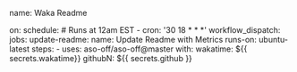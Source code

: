 name: Waka Readme

on:
  schedule:
    # Runs at 12am EST
    - cron: '30 18 * * *'
  workflow_dispatch:
jobs:
  update-readme:
    name: Update Readme with Metrics
    runs-on: ubuntu-latest
    steps:
      - uses: aso-off/aso-off@master
        with:
          wakatime: ${{ secrets.wakatime}}
          githubN: ${{ secrets.github }}
